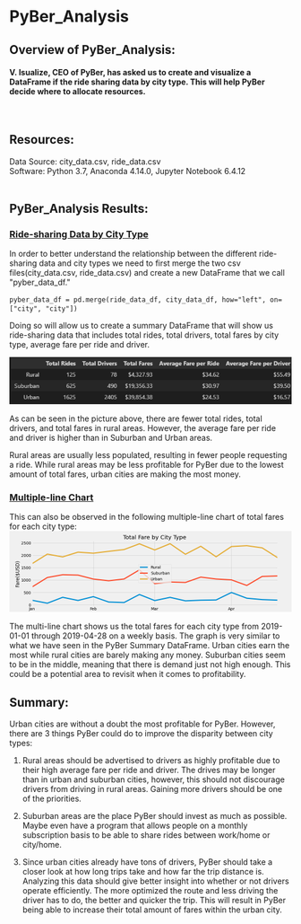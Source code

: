# PyBer_Analysis

## Overview of PyBer_Analysis:
#### V. Isualize, CEO of PyBer, has asked us to create and visualize a DataFrame if the ride sharing data by city type. This will help PyBer decide where to allocate resources.
<br>


## Resources:
Data Source: city_data.csv, ride_data.csv<br>
Software: Python 3.7, Anaconda 4.14.0, Jupyter Notebook 6.4.12
<br>
<br>
## PyBer_Analysis Results:


### <u>Ride-sharing Data by City Type</u>

In order to better understand the relationship between the different ride-sharing data and city types we need to first merge the two csv files(city_data.csv, ride_data.csv) and create a new DataFrame that we call "pyber_data_df."

```
pyber_data_df = pd.merge(ride_data_df, city_data_df, how="left", on=["city", "city"])
```
Doing so will allow us to create a summary DataFrame that will show us ride-sharing data that includes total rides, total drivers, total fares by city type, average fare per ride and driver.

![pyber_summary_df](pyber_summary_df.png)
  
As can be seen in the picture above, there are fewer total rides, total drivers, and total fares in rural areas. However, the average fare per ride and driver is higher than in Suburban and Urban areas. 

Rural areas are usually less populated, resulting in fewer people requesting a ride.
While rural areas may be less profitable for PyBer due to the lowest amount of total fares, urban cities are making the most money. 

### <u>Multiple-line Chart</u>
This can also be observed in the following multiple-line chart of total fares for each city type:
![PyBer_fare_summary](analysis\PyBer_fare_summary.png)

The multi-line chart shows us the total fares for each city type from 2019-01-01 through 2019-04-28 on a weekly basis. The graph is very similar to what we have seen in the PyBer Summary DataFrame. Urban cities earn the most while rural cities are barely making any money. Suburban cities seem to be in the middle, meaning that there is demand just not high enough. This could be a potential area to revisit when it comes to profitability.

## Summary:
Urban cities are without a doubt the most profitable for PyBer. However, there are 3 things PyBer could do to improve the disparity between city types:

1.  Rural areas should be advertised to drivers as highly profitable due to their high average fare per ride and driver. The drives may be longer than in urban and suburban cities, however, this should not discourage drivers from driving in rural areas. Gaining more drivers should be one of the priorities.

2. Suburban areas are the place PyBer should invest as much as possible. Maybe even have a program that allows people on a monthly subscription basis to be able to share rides between work/home or city/home. 

3. Since urban cities already have tons of drivers, PyBer should take a closer look at how long trips take and how far the trip distance is. Analyzing this data should give better insight into whether or not drivers operate efficiently. The more optimized the route and less driving the driver has to do, the better and quicker the trip. This will result in PyBer being able to increase their total amount of fares within the urban city.

